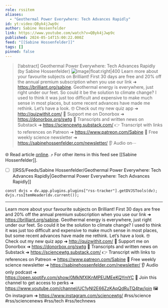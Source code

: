```yaml
---
role: rssitem
aliases:
  - "Geothermal Power Everywhere: Tech Advances Rapidly"
id: yt:video:QByk4jJwp9c
author: Sabine Hossenfelder
link: https://www.youtube.com/watch?v=QByk4jJwp9c
published: 2024-05-14T15:00:22.000Z
feed: "[[Sabine Hossenfelder]]"
tags: []
pinned: false
---
```


> [!abstract] Geothermal Power Everywhere: Tech Advances Rapidly (by Sabine Hossenfelder)
> ![image|float:right|400](https://i2.ytimg.com/vi/QByk4jJwp9c/hqdefault.jpg) Learn more about your favourite subjects on Brilliant! First 30 days are free and 20% off the annual premium subscription when you use our link ➜ https://brilliant.org/sabine. Geothermal energy is everywhere, just right under our feet. So could it be the solution to climate change? I used to think it was just too difficult and expensive to make much sense in most places, but some recent advances have made me rethink. Let’s have a look. 🤓 Check out my new quiz app ➜ http://quizwithit.com/ 💌 Support me on Donorbox ➜ https://donorbox.org/swtg 📝 Transcripts and written news on Substack ➜ https://sciencewtg.substack.com/ 👉 Transcript with links to references on Patreon ➜ https://www.patreon.com/Sabine 📩 Free weekly science newsletter ➜ https://sabinehossenfelder.com/newsletter/ 👂 Audio on⋯

🌐 Read article [online](https://www.youtube.com/watch?v=QByk4jJwp9c). ⤴ For other items in this feed see [[Sabine Hossenfelder]].

- [ ] [[RSS/Feeds/Sabine Hossenfelder/Geothermal Power Everywhere꞉ Tech Advances Rapidly|Geothermal Power Everywhere꞉ Tech Advances Rapidly]]

~~~dataviewjs
const dvjs = dv.app.plugins.plugins["rss-tracker"].getDVJSTools(dv);
dvjs.rssItemHeader(dv.current());
~~~

- - -

Learn more about your favourite subjects on Brilliant! First 30 days are free and 20% off the annual premium subscription when you use our link ➜ https://brilliant.org/sabine. Geothermal energy is everywhere, just right under our feet. So could it be the solution to climate change? I used to think it was just too difficult and expensive to make much sense in most places, but some recent advances have made me rethink. Let’s have a look. 🤓 Check out my new quiz app ➜ http://quizwithit.com/ 💌 Support me on Donorbox ➜ https://donorbox.org/swtg 📝 Transcripts and written news on Substack ➜ https://sciencewtg.substack.com/ 👉 Transcript with links to references on Patreon ➜ https://www.patreon.com/Sabine 📩 Free weekly science newsletter ➜ https://sabinehossenfelder.com/newsletter/ 👂 Audio only podcast ➜ https://open.spotify.com/show/0MkNfXlKnMPEUMEeKQYmYC 🔗 Join this channel to get access to perks ➜ https://www.youtube.com/channel/UC1yNl2E66ZzKApQdRuTQ4tw/join 🖼️ On instagram ➜ https://www.instagram.com/sciencewtg/ #rss/science #rss/sciencenews #rss/tech #rss/technews